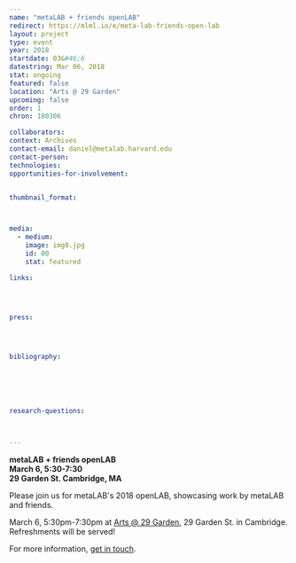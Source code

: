 ```yaml
---
name: "metaLAB + friends openLAB"
redirect: https://mlml.io/e/meta-lab-friends-open-lab
layout: project
type: event
year: 2018
startdate: 03&#46;6
datestring: Mar 06, 2018
stat: ongoing
featured: false
location: "Arts @ 29 Garden"
upcoming: false
order: 1
chron: 180306

collaborators:
context: Archives
contact-email: daniel@metalab.harvard.edu
contact-person:
technologies: 
opportunities-for-involvement:


thumbnail_format:



media:
  - medium:
    image: img0.jpg
    id: 00
    stat: featured

links:




press:




bibliography:






research-questions:



---
```

**metaLAB + friends openLAB**<br />
**March 6, 5:30-7:30**<br />
**29 Garden St. Cambridge, MA**


Please join us for metaLAB's 2018 openLAB, showcasing work by metaLAB and friends. 

March 6, 5:30pm-7:30pm at [Arts @ 29 Garden](https://www.google.com/maps/place/29+Garden+St,+Cambridge,+MA+02138/@42.3789727,-71.1259173,17z/data=!4m13!1m7!3m6!1s0x89e3776a49c30d07:0x6a665c0e4ca8872b!2s29+Garden+St,+Cambridge,+MA+02138!3b1!8m2!3d42.3789688!4d-71.1237286!3m4!1s0x89e3776a49c30d07:0x6a665c0e4ca8872b!8m2!3d42.3789688!4d-71.1237286), 29 Garden St. in Cambridge. Refreshments will be served!

For more information, [get in touch](mailto:daniel@metalab.harvard.edu).
